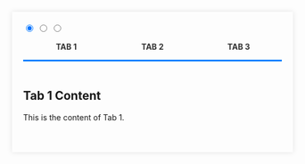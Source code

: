 
<div class="tabs" style="max-width: 600px; margin: 0 auto; padding: 20px; box-shadow: 0 0 10px rgba(0,0,0,0.1);">
  <input type="radio" id="tab1" name="tab-control" checked>
  <input type="radio" id="tab2" name="tab-control">
  <input type="radio" id="tab3" name="tab-control">
  
  <ul style="display: flex; list-style-type: none; margin: 0; padding: 0;">
    <li style="flex: 1; text-align: center; cursor: pointer; position: relative; transition: background-color 0.3s ease;" title="Tab 1">
      <label for="tab1" role="button" style="display: block; padding: 15px 0; color: #333; font-weight: bold; text-transform: uppercase; transition: color 0.3s ease;">Tab 1</label>
    </li>
    <li style="flex: 1; text-align: center; cursor: pointer; position: relative; transition: background-color 0.3s ease;" title="Tab 2">
      <label for="tab2" role="button" style="display: block; padding: 15px 0; color: #333; font-weight: bold; text-transform: uppercase; transition: color 0.3s ease;">Tab 2</label>
    </li>
    <li style="flex: 1; text-align: center; cursor: pointer; position: relative; transition: background-color 0.3s ease;" title="Tab 3">
      <label for="tab3" role="button" style="display: block; padding: 15px 0; color: #333; font-weight: bold; text-transform: uppercase; transition: color 0.3s ease;">Tab 3</label>
    </li>
  </ul>
  
  <div class="slider" style="height: 3px; background-color: #007bff; position: relative;">
    <div class="indicator" style="position: absolute; top: 0; left: 0; height: 100%; width: 33.333%; background-color: #007bff; transition: transform 0.3s ease;"></div>
  </div>
  
  <div class="content" style="padding: 20px 0;">
    <section style="display: block;">
      <h2>Tab 1 Content</h2>
      <p>This is the content of Tab 1.</p>
    </section>
    <section style="display: none;">
      <h2>Tab 2 Content</h2>
      <p>This is the content of Tab 2.</p>
    </section>
    <section style="display: none;">
      <h2>Tab 3 Content</h2>
      <p>This is the content of Tab 3.</p>
    </section>
  </div>
</div>
